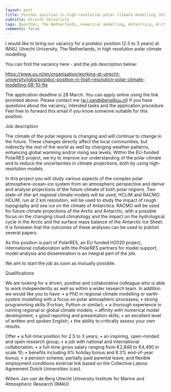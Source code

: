 ```yaml
---
layout: post
title: Postdoc position in high-resolution polar climate modelling (Utrecht, The Netherlands)
subtitle: Utrecht University
tags: [postdoc, The Netherlands, numerical modelling, Antarctica, Arctic Ocean]
comments: false
---
```

I would like to bring our vacancy for a postdoc position (2.5 to 3 years) at IMAU, Utrecht University, The Netherlands, in high resolution polar climate modelling. 

You can find the vacancy here - and the job description below:

https://www.uu.nl/en/organisation/working-at-utrecht-university/jobs/postdoc-position-in-high-resolution-polar-climate-modelling-08-10-fte

The application deadline is 28 March. You can apply online using the link provided above. Please contact me (w.j.vandeberg@uu.nl) if you have questions about the vacancy, intended tasks and the application procedure. Feel free to forward this email if you know someone suitable for this position.

Job description

The climate of the polar regions is changing and will continue to change in the future. These changes directly affect the local communities, but indirectly the rest of the world as well by changing weather patterns, enhancing global warming and/or rising sea levels. Within the EU-funded PolarRES project, we try to improve our understanding of the polar climate and to reduce the uncertainties in climate projections, both by using high-resolution models.

In this project you will study various aspects of the complex polar atmosphere-ocean-ice system from an atmospheric perspective and derive and analyse projections of the future climate of both polar regions. Two state-of-the-art regional climate models will be used, HCLIM and RACMO. HCLIM, run at 2 km resolution, will be used to study the impact of rough topography and sea ice on the climate of Antarctica. RACMO will be used for future climate projections of the Arctic and Antarctic, with a possible focus on the changing cloud climatology and the impact on the hydrological cycle in the Arctic and the surface mass balance of the Antarctic Ice Sheet. It is foreseen that the outcomes of these analyses can be used to publish several papers.

As this position is part of PolarRES, an EU funded H2020 project, international collaboration with the PolarRES partners for model support, model analysis and dissemination is an integral part of the job.

We aim to start the job as soon as mutually possible.

Qualifications

We are looking for a driven, positive and collaborative colleague who is able to work independently as well as within a wider research team. In addition we would like you to have:
• a PhD in regional climate modelling or earth-system modelling with a focus on polar atmospheric processes;
• strong programming skills (Fortran, Python or similar);
• a thorough experience in running regional or global climate models;
• affinity with numerical model development;
• good reporting and presentation skills;
• an excellent level of written and spoken English; 
• the ability to critically assess your own results.

Offer
• a full-time position for 2.5 to 3 years;
• an inspiring, open-minded and open research group;
• a job with national and international collaboration;
• a full-time gross salary ranging from €2,846 to €4,490 in scale 10;
• benefits including 8% holiday bonus and 8.3% end-of-year bonus;
• a pension scheme, partially paid parental leave, and flexible employment conditions  external link based on the Collective Labour Agreement Dutch Universities (cao).

Willem Jan van de Berg
Utrecht University
Institute for Marine and Atmospheric Research (IMAU)
